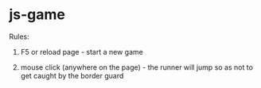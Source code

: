 # js-game
Rules:

1) F5 or reload page - start a new game


2) mouse click (anywhere on the page) - the runner will jump so as not to get caught by the border guard
